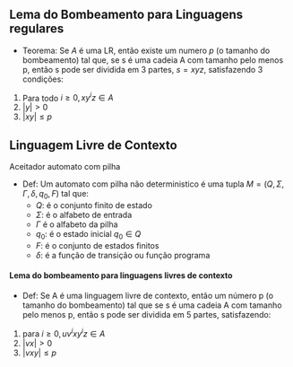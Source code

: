 ## Lema do Bombeamento para Linguagens regulares

- Teorema: Se $A$ é uma LR, então existe um numero $p$ (o tamanho do bombeamento)
tal que, se s é uma cadeia A com tamanho pelo menos p, então s pode ser dividida
em 3 partes, $s=xyz$, satisfazendo 3 condições:

1. Para todo $i\ge 0, xy^{i}z \in A$
2. $|y| \gt 0$
3. $|xy|\le p$

## Linguagem Livre de Contexto

Aceitador automato com pilha

- Def: Um automato com pilha não deterministico é uma tupla $M=(Q,\Sigma,\Gamma,\delta,q_{0},F)$ tal que:
  - $Q$: é o conjunto finito de estado
  - $\Sigma$: é o alfabeto de entrada
  - $\Gamma$ é o alfabeto da pilha
  - $q_{0}$: é o estado inicial $q_{0}\in Q$
  - $F$: é o conjunto de estados finitos
  - $\delta$: é a função de transição ou função programa

#### Lema do bombeamento para linguagens livres de contexto
- Def: Se A é uma linguagem livre de contexto, então um número p
(o tamanho do bombeamento) tal que se s é uma cadeia A com tamanho pelo menos p,
então s pode ser dividida em 5 partes, satisfazendo:
1. para $i \ge 0, uv^{i}xy^{i}z \in A$
2. $|vx| \gt 0$
3. $|vxy| \le p$

